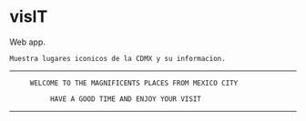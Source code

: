 # visIT
Web app.

    Muestra lugares iconicos de la CDMX y su informacion.

******************************************************************
         WELCOME TO THE MAGNIFICENTS PLACES FROM MEXICO CITY 
         
              HAVE A GOOD TIME AND ENJOY YOUR VISIT 
              
*****************************************************************
         
